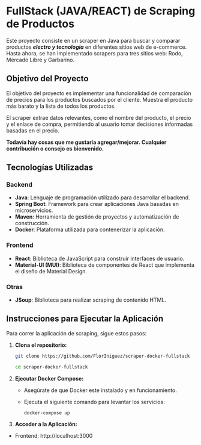 # FullStack (JAVA/REACT) de Scraping de Productos

Este proyecto consiste en un scraper en Java para buscar y comparar productos ***electro y tecnologia*** en diferentes sitios web de e-commerce. Hasta ahora, se han implementado scrapers para tres sitios web: Rodo, Mercado Libre y Garbarino.

## Objetivo del Proyecto

El objetivo del proyecto es implementar una funcionalidad de comparación de precios para los productos buscados por el cliente. Muestra el producto más barato y la lista de todos los productos.

El scraper extrae datos relevantes, como el nombre del producto, el precio y el enlace de compra, permitiendo al usuario tomar decisiones informadas basadas en el precio.

**Todavía hay cosas que me gustaría agregar/mejorar. Cualquier contribución o consejo es bienvenido.**


## Tecnologías Utilizadas

### Backend
- **Java**: Lenguaje de programación utilizado para desarrollar el backend.
- **Spring Boot**: Framework para crear aplicaciones Java basadas en microservicios.
- **Maven**: Herramienta de gestión de proyectos y automatización de construcción.
- **Docker**: Plataforma utilizada para contenerizar la aplicación.

### Frontend
- **React**: Biblioteca de JavaScript para construir interfaces de usuario.
- **Material-UI (MUI)**: Biblioteca de componentes de React que implementa el diseño de Material Design.

### Otras
- **JSoup**: Biblioteca para realizar scraping de contenido HTML.



## Instrucciones para Ejecutar la Aplicación

Para correr la aplicación de scraping, sigue estos pasos:


1. **Clona el repositorio:**
 
   ```bash
   git clone https://github.com/FlorIniguez/scraper-docker-fullstack
   
   cd scraper-docker-fullstack

2. **Ejecutar Docker Compose:**
   - Asegúrate de que Docker este instalado y en funcionamiento.
   - Ejecuta el siguiente comando para levantar los servicios:

      ```bash
      docker-compose up
      
4. **Acceder a la Aplicación:**
- Frontend: http://localhost:3000


